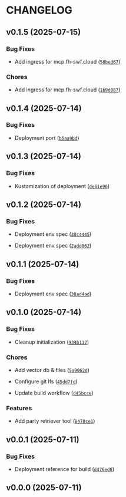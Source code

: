 # CHANGELOG


## v0.1.5 (2025-07-15)

### Bug Fixes

- Add ingress for mcp.fh-swf.cloud
  ([`58bed67`](https://github.com/fhswf/mcp.gawron.cloud/commit/58bed67c15fa6a223bd3b964d99a5f441007d93b))

### Chores

- Add ingress for mcp.fh-swf.cloud
  ([`1b9d087`](https://github.com/fhswf/mcp.gawron.cloud/commit/1b9d087975dcfcf9a0c4976019b35de36e98aed4))


## v0.1.4 (2025-07-14)

### Bug Fixes

- Deployment port
  ([`b5aa9bd`](https://github.com/fhswf/mcp.gawron.cloud/commit/b5aa9bdb3289327bdac01e66a66d61723be1a9da))


## v0.1.3 (2025-07-14)

### Bug Fixes

- Kustomization of deployment
  ([`de61e96`](https://github.com/fhswf/mcp.gawron.cloud/commit/de61e962dec095322edaa11e03d968d331f5279b))


## v0.1.2 (2025-07-14)

### Bug Fixes

- Deployment env spec
  ([`38c4445`](https://github.com/fhswf/mcp.gawron.cloud/commit/38c44456ff286da323e53839e3b31bb8375786df))

- Deployment env spec
  ([`2add062`](https://github.com/fhswf/mcp.gawron.cloud/commit/2add062d4de3b514c883b23ff71f50c77912f7d1))


## v0.1.1 (2025-07-14)

### Bug Fixes

- Deployment env spec
  ([`38ad4ad`](https://github.com/fhswf/mcp.gawron.cloud/commit/38ad4ada4a19155f722b49578cf8949a7a72ad1f))


## v0.1.0 (2025-07-14)

### Bug Fixes

- Cleanup initialization
  ([`934b112`](https://github.com/fhswf/mcp.gawron.cloud/commit/934b112065119932fe91831feb27c046a090519d))

### Chores

- Add vector db & files
  ([`5a9062d`](https://github.com/fhswf/mcp.gawron.cloud/commit/5a9062dadbd8c3cd9d3a515ddc6f177b56e76047))

- Configure git lfs
  ([`45dd7fd`](https://github.com/fhswf/mcp.gawron.cloud/commit/45dd7fd3d23d481e92f4c26bc46b623a666e18f9))

- Update build workflow
  ([`d45bcce`](https://github.com/fhswf/mcp.gawron.cloud/commit/d45bcce2b77c234e6773ad1b162b5cd9bcb72c2c))

### Features

- Add party retriever tool
  ([`8478ce1`](https://github.com/fhswf/mcp.gawron.cloud/commit/8478ce17bc8249a74dfb226bc865cded5c9f3ca3))


## v0.0.1 (2025-07-11)

### Bug Fixes

- Deployment reference for build
  ([`d476ed8`](https://github.com/fhswf/mcp.gawron.cloud/commit/d476ed8101ff86f8161ae61a1f1b43940eac9b39))


## v0.0.0 (2025-07-11)
